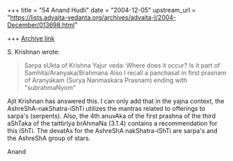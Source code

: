 +++
title = "54 Anand Hudli"
date = "2004-12-05"
upstream_url = "https://lists.advaita-vedanta.org/archives/advaita-l/2004-December/013698.html"

+++
[Archive link](https://lists.advaita-vedanta.org/archives/advaita-l/2004-December/013698.html)

S. Krishnan wrote:

>Sarpa sUkta of Krishna Yajur veda: Where does it occur? Is it part of
>Samhita/Aranyaka/Brahmana
>Also I recall a panchasat in first prasnam of Aranyakam (Surya Nanmaskara
>Prasnam) ending with "subrahmaNyom"


Ajit Krishnan has answered this. I can only add that in the yajna context, 
the AshreShA-nakShatra-iShTi utilizes the mantras related to offerings to 
sarpa's (serpents). Also, the 4th anuvAka of the first prashna of the third 
aShTaka of the taittirIya brAhmaNa (3.1.4) contains a recommendation for 
this iShTi. The devatAs for the AshreShA nakShatra-iShTi are sarpa's and the 
AshreShA group of stars.

Anand



